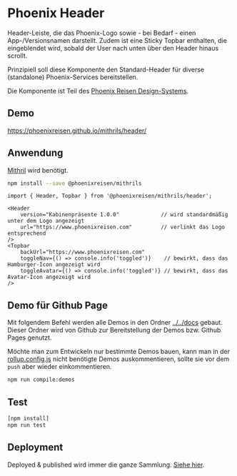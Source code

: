 # Phoenix Header

Header-Leiste, die das Phoenix-Logo sowie - bei Bedarf - einen App-/Versionsnamen darstellt. Zudem ist eine
Sticky Topbar enthalten, die eingeblendet wird, sobald der User nach unten über den Header hinaus scrollt.

Prinzipiell soll diese Komponente den Standard-Header für diverse (standalone) Phoenix-Services bereitstellen.

Die Komponente ist Teil des [Phoenix Reisen Design-Systems](https://design-system.phoenixreisen.net).

## Demo

https://phoenixreisen.github.io/mithrils/header/

## Anwendung

[Mithril](https://mithriljs.org/) wird benötigt.

```bash
npm install --save @phoenixreisen/mithrils
```

```tsx
import { Header, Topbar } from '@phoenixreisen/mithrils/header';

<Header
    version="Kabinenpräsente 1.0.0"             // wird standardmäßig unter dem Logo angezeigt
    url="https://www.phoenixreisen.com"         // verlinkt das Logo entsprechend
/>
<Topbar
    backUrl="https://www.phoenixreisen.com"
    toggleNav={() => console.info('toggled')}    // bewirkt, dass das Hamburger-Icon angezeigt wird
    toggleAvatar={() => console.info('toggled')} // bewirkt, dass das Avatar-Icon angezeigt wird
/>
```

## Demo für Github Page

Mit folgendem Befehl werden alle Demos in den Ordner [../../docs](../../docs) gebaut. Dieser Ordner wird von Github zur Bereitstellung der Demos bzw. Github Pages genutzt.

Möchte man zum Entwickeln nur bestimmte Demos bauen, kann man in der [rollup.config.js](../../rollup.config.js) nicht benötigte Demos auskommentieren, sollte sie vor dem `push` aber wieder einkommentieren.

```bash
npm run compile:demos
```

## Test

```bash
[npm install]
npm run test
```

## Deployment

Deployed & published wird immer die ganze Sammlung. [Siehe hier](../../README.md).